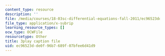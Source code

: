 ```yaml
---
content_type: resource
description: ''
file: /media/courses/18-03sc-differential-equations-fall-2011/ec96523dde0f96b7689f07bfee6d41d9_xWa5_OXI6VM.srt
file_type: application/x-subrip
learning_resource_types: []
ocw_type: OCWFile
resourcetype: Other
title: 3play caption file
uid: ec96523d-de0f-96b7-689f-07bfee6d41d9
---
```

